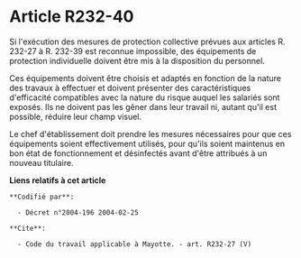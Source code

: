 # Article R232-40

Si l'exécution des mesures de protection collective prévues aux articles R. 232-27 à R. 232-39 est reconnue impossible, des
équipements de protection individuelle doivent être mis à la disposition du personnel. 

Ces équipements doivent être choisis et adaptés en fonction de la nature des travaux à effectuer et doivent présenter des
caractéristiques d'efficacité compatibles avec la nature du risque auquel les salariés sont exposés. Ils ne doivent pas les
gêner dans leur travail ni, autant qu'il est possible, réduire leur champ visuel. 

Le chef d'établissement doit prendre les mesures nécessaires pour que ces équipements soient effectivement utilisés, pour
qu'ils soient maintenus en bon état de fonctionnement et désinfectés avant d'être attribués à un nouveau titulaire.

**Liens relatifs à cet article**

	**Codifié par**:

	  - Décret n°2004-196 2004-02-25

	**Cite**:

	  - Code du travail applicable à Mayotte. - art. R232-27 (V)
